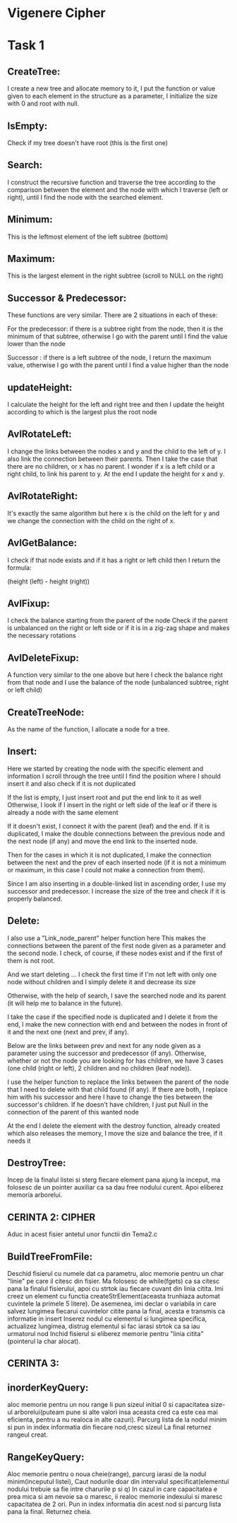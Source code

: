 # Vigenere Cipher

Task 1
=============
CreateTree:
----------

I create a new tree and allocate memory to it, I put the function or value given to each element in the structure as a parameter, I initialize the size with 0 and root with null.

IsEmpty:
-----------

Check if my tree doesn't have root (this is the first one)

Search:
--------

I construct the recursive function and traverse the tree according to the comparison between the element and the node with which I traverse (left or right), until I find the node with the searched element.

Minimum:
----------
This is the leftmost element of the left subtree (bottom)

Maximum:
----------
This is the largest element in the right subtree (scroll to NULL on the right)

Successor & Predecessor:
------------------------

These functions are very similar. There are 2 situations in each of these:

For the predecessor: if there is a subtree right from the node, then it is the minimum of that subtree, otherwise I go with the parent until I find the value lower than the node

Successor : if there is a left subtree of the node, I return the maximum value, otherwise I go with the parent until I find a value higher than the node

updateHeight:
------------

I calculate the height for the left and right tree and then I update the height according to which is the largest plus the root node

AvlRotateLeft:
--------------

I change the links between the nodes x and y and the child to the left of y.
I also link the connection between their parents. Then I take the case that there are no children, or x has no parent. 
I wonder if x is a left child or a right child, to link his parent to y.
At the end I update the height for x and y.

AvlRotateRight:
----------------
It's exactly the same algorithm but here x is the child on the left for y and we change the connection with the child on the right of x.

AvlGetBalance:
---------------
I check if that node exists and if it has a right or left child then I return the formula:

(height (left) - height (right))

AvlFixup:
----------
I check the balance starting from the parent of the node
Check if the parent is unbalanced on the right or left side
or if it is in a zig-zag shape and makes the necessary rotations

AvlDeleteFixup:
----------------
A function very similar to the one above but here I check the balance right from that node and I use the balance of the node (unbalanced subtree, right or left child)

CreateTreeNode:
----------------
As the name of the function, I allocate a node for a tree.

Insert:
--------------
Here we started by creating the node with the specific element and information
I scroll through the tree until I find the position where I should insert it and also check if it is not duplicated

If the list is empty, I just insert root and put the end link to it as well
Otherwise, I look if I insert in the right or left side of the leaf or if there is already a node with the same element

If it doesn't exist, I connect it with the parent (leaf) and the end.
If it is duplicated, I make the double connections between the previous node and the next node (if any) and move the end link to the inserted node.

Then for the cases in which it is not duplicated, I make the connection between the next and the prev of each inserted node (if it is not a minimum or maximum, in this case I could not make a connection from them).

Since I am also inserting in a double-linked list in ascending order, I use my successor and predecessor.
I increase the size of the tree and check if it is properly balanced.

Delete:
----------
I also use a "Link_node_parent" helper function here
This makes the connections between the parent of the first node given as a parameter and the second node.
I check, of course, if these nodes exist and if the first of them is not root.

And we start deleting ...
I check the first time if I'm not left with only one node without children and I simply delete it and decrease its size

Otherwise, with the help of search, I save the searched node and its parent (it will help me to balance in the future).

I take the case if the specified node is duplicated and I delete it from the end, I make the new connection with end and between the nodes in front of it and the next one (next and prev, if any).

Below are the links between prev and next for any node given as a parameter using the successor and predecessor (if any).
Otherwise, whether or not the node you are looking for has children, we have 3 cases (one child (right or left), 2 children and no children (leaf node)).

I use the helper function to replace the links between the parent of the node that I need to delete with that child found (if any).
If there are both, I replace him with his successor and here I have to change the ties between the successor's children.
If he doesn't have children, I just put Null in the connection of the parent of this wanted node

At the end I delete the element with the destroy function, already created which also releases the memory, I move the size and balance the tree, if it needs it

DestroyTree:
-------------
Incep de la finalul listei si sterg fiecare element pana ajung la inceput, ma folosesc de un pointer auxiliar ca sa dau free nodului curent.
Apoi eliberez memoria arborelui.

CERINTA 2: CIPHER
-----------------------------------------------------------------------------------
Aduc in acest fisier antetul unor functii din Tema2.c

BuildTreeFromFile:
------------------
Deschid fisierul cu numele dat ca parametru, aloc memorie pentru un char "linie" pe care il citesc din fisier. Ma folosesc de while(fgets) ca sa citesc pana la finalul fisierului, apoi cu strtok iau fiecare cuvant din linia citita. Imi creez un element cu functia createStrElement(aceasta trunhiaza automat cuvintele la primele 5 litere). De asemenea, imi declar o variabila in care salvez lungimea fiecarui cuvintelor citite pana la final, acesta e transmis ca informatie in insert
Inserez nodul cu elementul si lungimea specifica, actualizez lungimea, distrug elementul si fac iarasi strtok ca sa iau urmatorul nod
Inchid fisierul si eliberez memorie pentru "linia citita"(pointerul la char alocat).

CERINTA 3:
-----------------------------------------------------------------------------------
inorderKeyQuery:
------------------
aloc memorie pentru un nou range
Ii pun sizeul initial 0 si capacitatea size-ul arborelui(puteam pune si alte valori insa aceasta cred ca este cea mai eficienta, pentru a nu realoca in alte cazuri).
Parcurg lista de la nodul minim si pun in index informatia din fiecare nod,cresc sizeul
La final returnez rangeul creat.

RangeKeyQuery:
-----------------
Aloc memorie pentru o noua cheie(range), parcurg iarasi de la nodul minim(inceputul listei),
Caut nodurile doar din intervalul specificat(elementul nodului trebuie sa fie intre charurile p si q)
In cazul in care capacitatea e prea mica si am nevoie sa o maresc, ii realoc memorie indexului si maresc capacitatea de 2 ori.
Pun in index informatia din acest nod si parcurg lista pana la final.
Returnez cheia.

